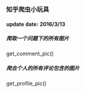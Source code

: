 ### 知乎爬虫小玩具
#### update date: 2016/3/13

##### 爬取一个问题下的所有图片
get_comment_pic()

##### 爬去个人的所有评论包含的图片
get_profile_pic()
